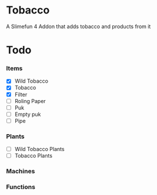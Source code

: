 # Tobacco
A Slimefun 4 Addon that adds tobacco and  products from it

# Todo

### Items
- [x] Wild Tobacco
- [x] Tobacco
- [x] Filter
- [ ] Roling Paper
- [ ] Puk 
- [ ] Empty puk
- [ ] Pipe

### Plants
- [ ] Wild Tobacco Plants
- [ ] Tobacco Plants

### Machines

### Functions